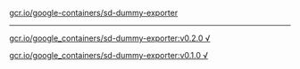 [gcr.io/google-containers/sd-dummy-exporter](https://hub.docker.com/r/sqeven/sd-dummy-exporter/tags/) 

----
[gcr.io/google_containers/sd-dummy-exporter:v0.2.0 √](https://hub.docker.com/r/sqeven/sd-dummy-exporter/tags/)

[gcr.io/google_containers/sd-dummy-exporter:v0.1.0 √](https://hub.docker.com/r/sqeven/sd-dummy-exporter/tags/)

